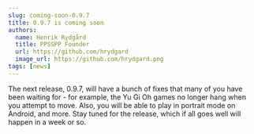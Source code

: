 ```yaml
---
slug: coming-soon-0.9.7
title: 0.9.7 is coming soon
authors:
  name: Henrik Rydgård
  title: PPSSPP Founder
  url: https://github.com/hrydgard
  image_url: https://github.com/hrydgard.png
tags: [news]
---
```


The next release, 0.9.7, will have a bunch of fixes that many of you have been waiting for - for example, the Yu Gi Oh games no longer hang when you attempt to move. Also, you will be able to play in portrait mode on Android, and more. Stay tuned for the release, which if all goes well will happen in a week or so.
